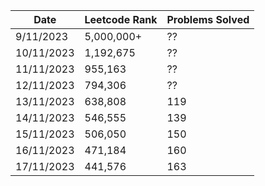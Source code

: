 

| Date    | Leetcode Rank | Problems Solved |
| -------- | ------- | ------ |
| 9/11/2023 | 5,000,000+ | ?? |
| 10/11/2023  | 1,192,675 | ?? |
| 11/11/2023 | 955,163 | ?? |
| 12/11/2023 | 794,306 | ?? |
| 13/11/2023 | 638,808 | 119 |
| 14/11/2023 | 546,555 | 139 |
| 15/11/2023 | 506,050 | 150 |
| 16/11/2023 | 471,184 | 160 |
| 17/11/2023 | 441,576 | 163 |
